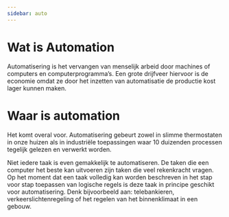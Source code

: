 ```yaml
---
sidebar: auto
---
```


# Wat is Automation
Automatisering is het vervangen van menselijk arbeid door machines of computers en 
computerprogramma’s. Een grote drijfveer hiervoor is de economie omdat ze door het inzetten van automatisatie de productie kost lager kunnen maken.

# Waar is automation
Het komt overal voor. Automatisering gebeurt zowel in slimme thermostaten in onze huizen als in industriële toepassingen waar 10 duizenden processen tegelijk gelezen en verwerkt worden. 

Niet iedere taak is even gemakkelijk te automatiseren. De taken die een computer het beste kan uitvoeren zijn taken die veel rekenkracht vragen. Op het moment dat een taak volledig kan worden beschreven in het stap voor stap toepassen van logische regels is deze taak in principe geschikt voor automatisering. Denk bijvoorbeeld aan: telebankieren, verkeerslichtenregeling of het regelen van het binnenklimaat in een gebouw.
